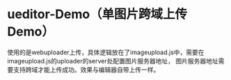 # ueditor-Demo（单图片跨域上传Demo）
使用的是webuploader上传，具体逻辑放在了imageupload.js中，需要在imageupload.js的uploader的server处配置图片服务器地址，
图片服务器地址需要支持跨域才能上传成功。效果与编辑器自带上传一样。
